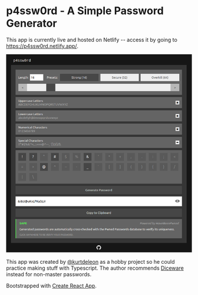# p4ssw0rd - A Simple Password Generator

This app is currently live and hosted on Netlify -- access it by going to https://p4ssw0rd.netlify.app/.

![Screenshot of Typr working](screencap.png)

This app was created by [@kurtdeleon](https://github.com/kurtdeleon) as a hobby project so he could practice making stuff with Typescript. The author recommends [Diceware](https://www.rempe.us/diceware/#eff) instead for non-master passwords.

Bootstrapped with [Create React App](https://github.com/facebook/create-react-app).
